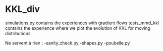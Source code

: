 # KKL_div

simulations.py contains the experiences with gradient flows
tests_mmd_kkl contains the experience where we plot the evolution of KKL for moving distributions

Ne servent à rien :
    -sanity_check.py
    -shapes.py
    -poubelle.py